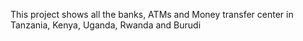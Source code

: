 This project shows all the banks, ATMs and Money transfer center in Tanzania, Kenya, Uganda, Rwanda and Burudi
 
